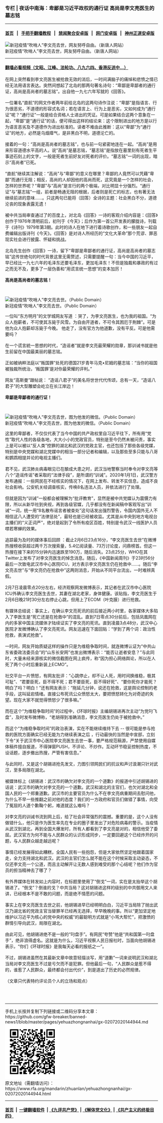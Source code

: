 ### 专栏 | 夜话中南海：卑鄙是习近平政权的通行证     高尚是李文亮医生的墓志铭
------------------------

#### [首页](https://github.com/gfw-breaker/banned-news1/blob/master/README.md) &nbsp;&nbsp;|&nbsp;&nbsp; [手把手翻墙教程](https://github.com/gfw-breaker/guides/wiki) &nbsp;&nbsp;|&nbsp;&nbsp; [禁闻聚合安卓版](https://github.com/gfw-breaker/bn-android) &nbsp;&nbsp;|&nbsp;&nbsp; [网门安卓版](https://github.com/oGate2/oGate) &nbsp;&nbsp;|&nbsp;&nbsp; [神州正道安卓版](https://github.com/SzzdOgate/update) 



<div id="headerimg">
 <img alt="新冠疫情“吹哨人”李文亮去世，网友努呼自由。（新唐人网站）" src="https://www.rfa.org/mandarin/zhuanlan/yehuazhongnanhai/gx-02072020144944.html/RpvI8Z1l-1-800x450.jpg/@@images/37c3d26e-cd95-43e6-914c-c672879bf01d.jpeg" title="新冠疫情“吹哨人”李文亮去世，网友努呼自由。（新唐人网站）"/>
 <div id="headerimgcontents">
  <div id="headerimgcaption">
   <span>
    新冠疫情“吹哨人”李文亮去世，网友努呼自由。（新唐人网站）
   </span>
   <!-- zoomattribute -->
  </div>
  <!-- headerimgcaption -->
 </div>
 <!-- headerimagecontents -->
</div>

<hr/>


#### [翻墙必看视频（文昭、江峰、法轮功、八九六四、香港反送中...）](http://167.172.214.107/home.html)

<div id="storytext">
 <div>
  <div class="slot_header">
  </div>
 </div>
 <p>
  在网上突然看到李文亮医生被抢救无效的消后，一时间满脑子的痛悼和悲愤之情已经无法用语言表达。突然间想起了北岛的那两句著名诗句：“卑鄙是卑鄙者的通行证，高尚是高尚者的墓志铭”。出自他一九七六年写就的《回答》。
  <br/>
  <br/>
  一位署名“直航”的网文作者两年前给北岛的这两句诗作注说：“卑鄙”是指语言、行为很恶劣，不道德的形容式名词；若在语言上、行为上是恶劣，又如何成为“通行证”呢？“通行证”一般是给合资格人士进出的凭证。可是如果结合这两个意象在一起，“卑鄙”是“通行证”的话，便可得出这样的结论来：这个限制进出的地方是以行为语言恶劣及不道德作为进出标准的。读者不难由此推断：这以“卑鄙”为“通行证”的地方，必然是乌烟瘴气，是非黑白不明，道德沦亡的。
  <br/>
  <br/>
  接着的一句：“高尚是高尚者的墓志铭”，也与前一句紧密地连在一起。“高尚”是用来形容道德水平高的人。说“高尚”是墓志铭，“墓志铭”是指放在墓里刻有死者生平事迹石刻上的文字，一般是死者生前好友对死者的评价。“墓志铭”一词的出现，暗示“高尚者”已死。
  <br/>
  <br/>
  “直航”继续其注解说：“高尚”与“卑鄙”的意义在哪里？卑鄙的人竟然可以凭藉“卑鄙”而通行无阻；相反，高尚的人却因他的高尚而死，这究竟是一个怎样的社会，怎样的世界呢？“卑鄙”与“高尚”是言行的两个极端，对比明显十分强烈。“通行证”与“墓志铭”一组，前者是畅通无阻的根据，后者则是死亡的标志，也有著无法继续前进的意味……。只这两句已能将（回答）全诗的主题：社会黑白不分，道德沦丧的现象表露无遗！
  <br/>
  <br/>
  被中共当局审查通过了的百度上，对北岛《回答》一诗的客观介绍内容是：《回答》创作于1976年清明前后，初刊于《今天》；后作为第一首公开发表的朦胧诗，刊载于《诗刊》1979年第3期。此时的诗人在地下进行着诗歌创作，和一些朋友一起自费编辑出版诗刊《今天》。《回答》是对诗人所经历的“文化大革命”那个荒谬、罪恶现实社会进行披露、怀疑和挑战。
  <br/>
  <br/>
  北岛先生创作《回答》一诗，留下“卑鄙是卑鄙者的通行证，高尚是高尚者的墓志铭”这传世绝句的时代背景这里无需赘述，只需要提醒一句：当今中国的习近平，早已经比一九七六年的毛泽东还要毛泽东，更加毛泽东！不但是独裁和暴政的有过之而无不及，更多了一层伪善和“用谎言统一思想”的变本加厉！
  <br/>
  <b>
   <br/>
   高尚是高尚者的墓志铭！
  </b>
 </p>
 <p>
  <b>
  </b>
  <br/>
  <div class="image-inline captioned" style="width:819px;">
   <div style="width:819px;">
    <img alt="新冠疫情“吹哨人”李文亮去世。（Public Domain）" src="https://www.rfa.org/mandarin/zhuanlan/yehuazhongnanhai/gx-02072020144944.html/00virus-reconstruct-1-jumbo.jpg" title="新冠疫情“吹哨人”李文亮去世。（Public Domain）"/>
   </div>
   <div class="image-caption">
    <span style="width:819px;">
     新冠疫情“吹哨人”李文亮去世。（Public Domain）
    </span>
    <span class="copyright">
    </span>
   </div>
  </div>
 </p>
 <p>
  一位叫“东方明月”的文学城网友写道 ：哭了，为李文亮医生，也为我的祖国。“为众人抱薪者，不可使其冻毙于风雪。为自由开道者，不可令其困厄于荆棘”。可是他为众人抱薪却冻毙于今晚。 他走了，没有官方为他道歉，没有平反。可是他需要吗？
  <br/>
  <br/>
  在一个谎言統一思想的时代，“造谣者”就是李文亮最荣耀的勋章，那训诫书就是他生前留在中国最美丽的墓志铭。
  <br/>
  <br/>
  正如被纳粹法庭以“叛国罪”处死的德国21岁青年马克•尼姆的墓志铭：“当你的祖国被独裁所统治，‘叛国罪’是对你最荣耀的评判。”
  <br/>
  <br/>
  网友“高斯曼”跟帖说： “造谣八君子”的美名将世世代代传颂，总有一天，“造谣八君子”的大型雕塑会屹立在长江岸边！
  <br/>
  <br/>
  <b>
   卑鄙是卑鄙者的通行证！
  </b>
 </p>
 <p>
  <b>
  </b>
  <br/>
  <div class="image-inline captioned" style="width:622px;">
   <div style="width:622px;">
    <img alt="新冠疫情“吹哨人”李文亮去世，图为他发的微信。（Public Domain）" src="https://www.rfa.org/mandarin/zhuanlan/yehuazhongnanhai/gx-02072020144944.html/42d4-intiarp5616598.jpg" title="新冠疫情“吹哨人”李文亮去世，图为他发的微信。（Public Domain）"/>
   </div>
   <div class="image-caption">
    <span style="width:622px;">
     新冠疫情“吹哨人”李文亮去世，图为他发的微信。（Public Domain）
    </span>
    <span class="copyright">
    </span>
   </div>
  </div>
 </p>
 <p>
  这里的卑鄙者，不仅仅代表了当今中国的共产政权里自习近平往下，所有用“党性”取代人性的各级各地，大大小小的党政官员，特别是至今仍然未被问责，事实上是可以被以“反人类”控罪的湖北和武汉的党政主官，也还包括了那些各级党媒，特别是中央党媒和湖北党媒中的相当一部分记者和编辑，以及那些至多只能与八哥和鹦鹉相提并论的电视主播们。
  <br/>
  <br/>
  君不见，武汉肺炎病毒眼见已在酿成大患之时，武汉当地警察当时奉令对李文亮等八个“造谣传谣”者采取的“法律手段”，是所谓的“训诫”。2020年1月1日，武汉警方发布通报：一些网民在不经核实的情况下，在网上发布、转发不实信息，造成不良社会影响。公安机关经调查核实，传唤8名违法人员，并依法进行了处理。
  <br/>
  <br/>
  但就是因为“训诫”一般都会被理解为“批评教育”，显然是被中共党媒认为震慑力有限，所以从新华社到央视，再到各级官媒，几乎都没有在新闻稿中客观写出“训诫“一词，统一用“8名散布谣言者被查处”这句话发出强烈警告，令国内国外无人不相信这八人遭受的“法律惩处”，最轻也是已经被收监。尤其是从中央到地方电视台主播们的“义正词严”，绝对是起到了令所有疫区百姓，特别是令武汉一线医护人员噤若寒蝉的效果。
  <br/>
  <br/>
  追踪最为及时的媒体事后回顾 ：截止2月6日23点16分，“李文亮医生去世”在微博热搜榜收获超过两千万次搜索量，5.4亿阅读量、73万讨论度，问鼎榜首。但这一热搜在接下来的15分钟内迅速跌至190万，随后消失。23点25分，WHO在其Twitter上发布了对李文亮医生的悼念消息。随后，《中国新闻周刊》于23时56分最后一次致电武汉市中心医院ICU，对方表示李文亮医生仍在抢救中……。随后“李文亮去世”与“李文亮仍在抢救中”这两则消息，开始从不同平台流出，一时难辨真假。
  <br/>
  <br/>
  2月7日凌晨零点20分左右，经济观察网发微博表示，其记者在武汉市中心医院ICU外确认李文亮医生去世，其妻在湖北老家，身体健康。该贴指，李文亮医生于2月6日晚21时30分左右停止心跳，但用上了ECOM（叶克膜）进行抢救。
  <br/>
  <br/>
  有媒体总结说：事实上，在确认李文亮死讯的前后接近两小时里，各家媒体大多陷入了李医生是“死亡还是在抢救中”的混乱。直到7日零点30分前后，包括凤凰网在内的多家中国主流媒体才陆续证实了李文亮的死讯。直到凌晨3点48分，武汉中心医院才发微博确认了李文亮死讯。网友迅速在下面回贴：“学到了两个词：政治性抢救，表演式抢救”。
  <br/>
  <br/>
  一时间，网友开始质疑这样的操作只是为维稳争取时间，就连微博认证为“中共山东省委政法委员会”的“山东长安网”也发出微博表示：“能否让逝者安息？”与此同时，大量未经来源核实的微信截图在网上疯传，称“因为担心网络舆论，所以在人死了两个小时后重新装上ECMO”。
  <br/>
  <br/>
  社交平台一片愤怒，有网友批评：“心跳停止，却不让人死，用时间换维稳，极其可耻”、“君要臣死，臣不得不死；君不要臣死，臣不得好死”、“要你死你才能死？明白了吗？明白！”还有网友表示：“拖延几分钟，说还在抢救，这是舆论控制的老手段，这叫延宕情绪。直接公布死讯公众愤怒太大，要把愤怒转化为对奇迹的失望。现在大家不就觉得愤怒少了很多嘛。”
  <br/>
  <br/>
  而在这个“为维稳争取时间”的过程中，《环球时报》主编胡锡进再次主动“为党叼飞盘”，及时发布微博称，“老胡得到准确消息，李文亮医生仍处于被抢救中。”
  <br/>
  <br/>
  而这个“为维稳争取时间”的政治表演，实在不能继续维持下去 -- 很可能是参与抢救的医院方面确实已经无能为力继续表演之后 ，行动最快的当然是中宣部，立刻下令“关于武汉市中心医院李文亮医生去世一事，要严格规范稿源，严禁使用自媒体稿件擅自报道，不得弹窗PUSH，不评论、不炒作。互动环节稳妥控制热度，不设话题，逐步撤出热搜，严管有害信息。”
  <br/>
  <br/>
  与此同时，又是这个胡锡进抢先发文，力图引领网民们的抗议和声讨浪潮只针对武汉，至多局限在湖北。
  <br/>
  <br/>
  被媒体标上《胡锡进：武汉市的确欠对李文亮的一个道歉》的报道中引述胡锡进的话说：武汉市的确欠对李文亮的一个道歉。武汉和湖北的主官们，也欠对湖北和全国人民的一个郑重道歉。武汉市的主要官员为什么不在李文亮病重期间去慰问他，为什么不早一些推翻之前对他的态度？我们的一方政府和官员们做错了事情，向受了冤屈的人道个歉鞠个躬，难道就这么难吗？
  <br/>
  <br/>
  对李文亮的训诫书流到网上后，给了社会非常强烈的震撼。重要的是，这个人没有做错什么，他只是作为医生率先在专业的圈子里发出了对危险病毒的警示。当疫情从武汉到湖北，再到全国大爆发时，所有人都看到了李文亮是对的，相信他受了委屈。武汉官方为何不能与人民群众的认识形成同步，一定要回避这个已经炸开的问题，与人民群众越走越远呢？
  <br/>
  <br/>
  事情已经发展得如此糟糕，全国人民有一些抱怨，但是大家依然坚定地跟着国家走，全力支持湖北和武汉。武汉的主官们怎么就不能在这个时候采取主动姿态，不仅还李文亮一个公道，而且主动解开让无数人感到难受的那个心结呢？他们作为官员的担当精神去了哪了？
  <br/>
  <br/>
  有外界媒体在转发如上内容时，在标题里使用了“倒戈”一词，实在是太抬举这个胡锡进了。“倒戈”？倒谁的戈？中共当局？这对胡锡进这样的级别的中共御用文人来讲，已经根本不是不敢的问题，而是绝不情愿的问题。
  <br/>
  <br/>
  事实上在李文亮医生去世之前，他胡锡进早已经明明白白，习近平当局除了抛出武汉乃湖北省的党政主官当替罪羊已经再无选择，早早晚晚的事。所以“更加坚定地维护以习近平为核心的党中央的权威”的最聪明方式就是“小骂大帮忙”，把激愤的群情引导向武汉，局限在湖北。
  <br/>
  <br/>
  由此可见，他胡锡进绝不是一般的“叼盘手”。有网民“夸赞”他是“共和国第一叼盘手”，绝非浪得虚名。这就是为什么，习近平视察人民日报社时，当面向他胡锡进表示，“你们《环球时报》是我每天必看的报纸之一”。
  <br/>
  <br/>
  不过，胡锡进虽然在其最新文章中故意轻描淡写，用“道歉”一词来说明武汉和湖北当局对李文亮医生不过是亏欠而不是犯罪。但他最后一句，“人民群众是惹不得的，谁惹了人民群众，最终都会付出代价”，到是道出了历史的必然规律。
  <br/>
  <br/>
  （文章只代表特约评论员个人的立场和观点）
  <br/>
  <br/>
  <br/>
  <br/>
 </p>
</div>

<hr/>
手机上长按并复制下列链接或二维码分享本文章：<br/>
https://github.com/gfw-breaker/banned-news1/blob/master/pages/yehuazhongnanhai/gx-02072020144944.md <br/>
<a href='https://github.com/gfw-breaker/banned-news1/blob/master/pages/yehuazhongnanhai/gx-02072020144944.md'><img src='https://github.com/gfw-breaker/banned-news1/blob/master/pages/yehuazhongnanhai/gx-02072020144944.md.png'/></a> <br/>
原文地址（需翻墙访问）：https://www.rfa.org/mandarin/zhuanlan/yehuazhongnanhai/gx-02072020144944.html


------------------------
#### [首页](https://github.com/gfw-breaker/banned-news1/blob/master/README.md) &nbsp;|&nbsp; [一键翻墙软件](https://github.com/gfw-breaker/nogfw/blob/master/README.md) &nbsp;| [《九评共产党》](https://github.com/gfw-breaker/9ping.md/blob/master/README.md#九评之一评共产党是什么) | [《解体党文化》](https://github.com/gfw-breaker/jtdwh.md/blob/master/README.md) | [《共产主义的终极目的》](https://github.com/gfw-breaker/gczydzjmd.md/blob/master/README.md)


<img src='http://gfw-breaker.win/banned-news/pages/yehuazhongnanhai/gx-02072020144944.md' width='0px' height='0px'/>